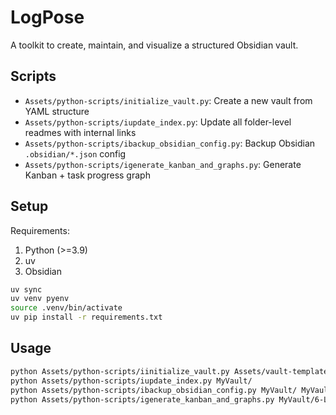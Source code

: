 
# LogPose

A toolkit to create, maintain, and visualize a structured Obsidian vault.

## Scripts

- `Assets/python-scripts/initialize_vault.py`: Create a new vault from YAML structure
- `Assets/python-scripts/iupdate_index.py`: Update all folder-level readmes with internal links
- `Assets/python-scripts/ibackup_obsidian_config.py`: Backup Obsidian `.obsidian/*.json` config
- `Assets/python-scripts/igenerate_kanban_and_graphs.py`: Generate Kanban + task progress graph

## Setup
Requirements:
1. Python (>=3.9)
2. uv
3. Obsidian

```bash
uv sync
uv venv pyenv
source .venv/bin/activate
uv pip install -r requirements.txt
```

## Usage

```bash
python Assets/python-scripts/iinitialize_vault.py Assets/vault-templates/vault_config.yaml
python Assets/python-scripts/iupdate_index.py MyVault/
python Assets/python-scripts/ibackup_obsidian_config.py MyVault/ MyVault/0-Assets/config/
python Assets/python-scripts/igenerate_kanban_and_graphs.py MyVault/6-Logbook/todolist.md MyVault/7-Visualizations/kanban.md MyVault/7-Visualizations/progress.png
```
